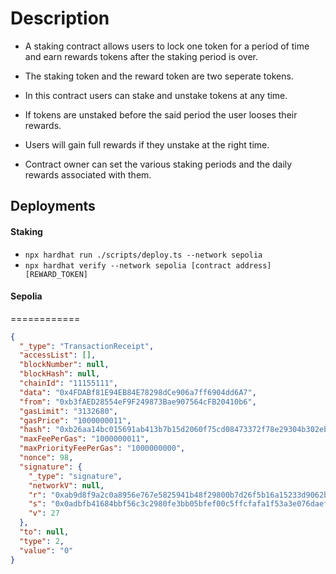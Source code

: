 # Description

- A staking contract allows users to lock one token for a period of time and earn rewards tokens after the staking period is over.

- The staking token and the reward token are two seperate tokens.

- In this contract users can stake and unstake tokens at any time.

- If tokens are unstaked before the said period the user looses their rewards.

- Users will gain full rewards if they unstake at the right time.

- Contract owner can set the various staking periods and the daily rewards associated with them.

## Deployments

#### Staking 
- `npx hardhat run ./scripts/deploy.ts --network sepolia`
- `npx hardhat verify --network sepolia [contract address] [REWARD_TOKEN]`

#### Sepolia
============
```json
{
  "_type": "TransactionReceipt",
  "accessList": [],
  "blockNumber": null,
  "blockHash": null,
  "chainId": "11155111",
  "data": "0x4FDABf81E94EB84E78298dCe906a7ff6904dd6A7",
  "from": "0xb3fAED28554eF9F249873Bae907564cFB20410b6",
  "gasLimit": "3132680",
  "gasPrice": "1000000011",
  "hash": "0xb26aa14bc015691ab413b7b15d2060f75cd08473372f78e29304b302eb4c9e0f",
  "maxFeePerGas": "1000000011",
  "maxPriorityFeePerGas": "1000000000",
  "nonce": 98,
  "signature": {
    "_type": "signature",
    "networkV": null,
    "r": "0xab9d8f9a2c0a8956e767e5825941b48f29800b7d26f5b16a15233d9062b8ad1c",
    "s": "0x0adbfb41684bbf56c3c2980fe3bb05bfef00c5ffcfafa1f53a3e076daefc121e",
    "v": 27
  },
  "to": null,
  "type": 2,
  "value": "0"
}
```